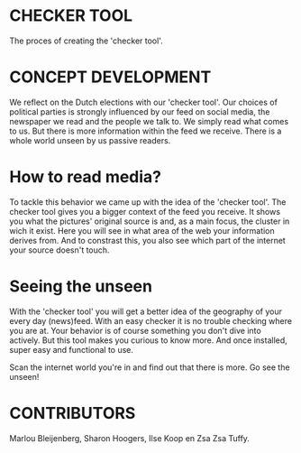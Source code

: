 # CHECKER TOOL

The proces of creating the 'checker tool'.


# CONCEPT DEVELOPMENT 

We reflect on the Dutch elections with our 'checker tool'. 
Our choices of political parties is strongly influenced by our feed on social media, the newspaper we read and the people we talk to. We simply read what comes to us. But there is more information within the feed we receive. There is a whole world unseen by us passive readers. 

# How to read media? 

To tackle this behavior we came up with the idea of the 'checker tool'. The checker tool gives you a bigger context of the feed you receive. It shows you what the pictures' original source is and, as a main focus, the cluster in wich it exist. Here you will see in what area of the web your information derives from. And to constrast this, you also see which part of the internet your source doesn't touch. 

# Seeing the unseen 

With the 'checker tool' you will get a better idea of the geography of your every day (news)feed. With an easy checker it is no trouble checking where you are at. Your behavior is of course something you don't dive into actively. But this tool makes you curious to know more. And once installed, super easy and functional to use.

Scan the internet world you're in and find out that there is more. Go see the unseen!


# CONTRIBUTORS

Marlou Bleijenberg, Sharon Hoogers, Ilse Koop en Zsa Zsa Tuffy.













